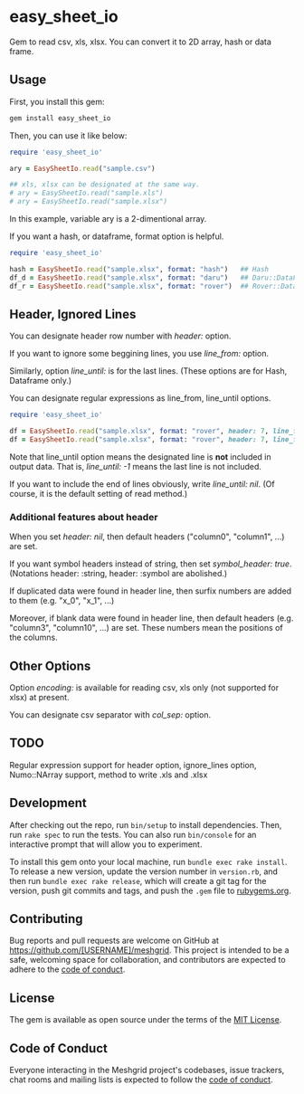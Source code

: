 # easy_sheet_io
Gem to read csv, xls, xlsx. You can convert it to 2D array, hash or data frame.

## Usage
First, you install this gem:

```bash
gem install easy_sheet_io
```

Then, you can use it like below:

```ruby
require 'easy_sheet_io'

ary = EasySheetIo.read("sample.csv")

## xls, xlsx can be designated at the same way. 
# ary = EasySheetIo.read("sample.xls")
# ary = EasySheetIo.read("sample.xlsx")
```

In this example, variable ary is a 2-dimentional array.

If you want a hash, or dataframe, format option is helpful.

```ruby
require 'easy_sheet_io'

hash = EasySheetIo.read("sample.xlsx", format: "hash")   ## Hash
df_d = EasySheetIo.read("sample.xlsx", format: "daru")   ## Daru::DataFrame
df_r = EasySheetIo.read("sample.xlsx", format: "rover")  ## Rover::DataFrame
```

## Header, Ignored Lines
You can designate header row number with *header:* option.

If you want to ignore some beggining lines, you use *line_from:* option.

Similarly, option *line_until:* is for the last lines. (These options are for Hash, Dataframe only.)

You can designate regular expressions as line_from, line_until options.

```ruby
require 'easy_sheet_io'

df = EasySheetIo.read("sample.xlsx", format: "rover", header: 7, line_from: 10, line_until: 200)
df = EasySheetIo.read("sample.xlsx", format: "rover", header: 7, line_from: 10, line_until: /END OF MAIN DATA/)
```

Note that line_until option means the designated line is **not** included in output data. That is, *line_until: -1* means the last line is not included.

If you want to include the end of lines obviously, write *line_until: nil*. (Of course, it is the default setting of read method.)

### Additional features about header
When you set *header: nil*, then default headers ("column0", "column1", ...) are set.

If you want symbol headers instead of string, then set *symbol_header: true*. (Notations header: :string, header: :symbol are abolished.)

If duplicated data were found in header line, then surfix numbers are added to them (e.g. "x_0", "x_1", ...)

Moreover, if blank data were found in header line, then default headers (e.g. "column3", "column10", ...) are set. These numbers mean the positions of the columns.

## Other Options
Option *encoding:* is available for reading csv, xls only (not supported for xlsx) at present.

You can designate csv separator with *col_sep:* option.

## TODO

Regular expression support for header option, ignore_lines option, Numo::NArray support, method to write .xls and .xlsx

## Development

After checking out the repo, run `bin/setup` to install dependencies. Then, run `rake spec` to run the tests. You can also run `bin/console` for an interactive prompt that will allow you to experiment.

To install this gem onto your local machine, run `bundle exec rake install`. To release a new version, update the version number in `version.rb`, and then run `bundle exec rake release`, which will create a git tag for the version, push git commits and tags, and push the `.gem` file to [rubygems.org](https://rubygems.org).

## Contributing

Bug reports and pull requests are welcome on GitHub at https://github.com/[USERNAME]/meshgrid. This project is intended to be a safe, welcoming space for collaboration, and contributors are expected to adhere to the [code of conduct](https://github.com/[USERNAME]/meshgrid/blob/master/CODE_OF_CONDUCT.md).

## License

The gem is available as open source under the terms of the [MIT License](https://opensource.org/licenses/MIT).

## Code of Conduct

Everyone interacting in the Meshgrid project's codebases, issue trackers, chat rooms and mailing lists is expected to follow the [code of conduct](https://github.com/[USERNAME]/meshgrid/blob/master/CODE_OF_CONDUCT.md).
